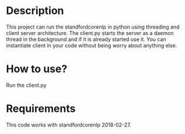 # Description
This project can run the standfordcorenlp in python using threading and client server architecture.
The client.py starts the server as a daemon thread in the background and if it is already started use it.
You can instantiate client in your code without being worry about anything else.

# How to use?
Run the client.py

# Requirements
This code works with standfordcorenlp 2018-02-27.